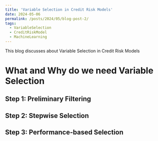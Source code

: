 ```yaml
---
title: 'Variable Selection in Credit Risk Models'
date: 2024-05-06
permalink: /posts/2024/05/blog-post-2/
tags:
  - VariableSelection
  - CreditRiskModel
  - MachineLearning
---
```


This blog discusses about Variable Selection in Credit Risk Models

What and Why do we need Variable Selection
======


Step 1: Preliminary Filtering
-------



Step 2: Stepwise Selection
-------




Step 3: Performance-based Selection
-------

